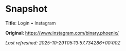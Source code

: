 # Snapshot

**Title**: Login • Instagram

**Original**: <https://www.instagram.com/binary.phoenix/>

_Last refreshed: 2025-10-29T05:13:57.734286+00:00Z_

